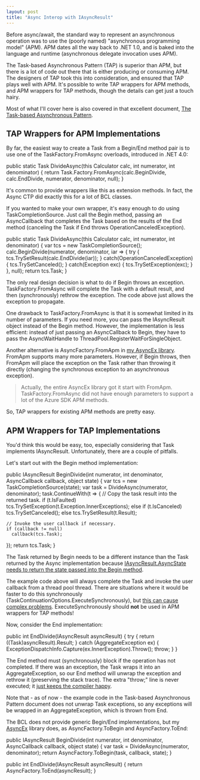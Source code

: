 ```yaml
---
layout: post
title: "Async Interop with IAsyncResult"
---
```

Before async/await, the standard way to represent an asynchronous operation was to use the (poorly named) "asynchronous programming model" (APM). APM dates all the way back to .NET 1.0, and is baked into the language and runtime (asynchronous delegate invocation uses APM).

The Task-based Asynchronous Pattern (TAP) is superior than APM, but there is a lot of code out there that is either producing or consuming APM. The designers of TAP took this into consideration, and ensured that TAP plays well with APM. It's possible to write TAP wrappers for APM methods, and APM wrappers for TAP methods, though the details can get just a touch hairy.

Most of what I'll cover here is also covered in that excellent document, [The Task-based Asynchronous Pattern](http://www.microsoft.com/en-us/download/details.aspx?id=19957).

## TAP Wrappers for APM Implementations

By far, the easiest way to create a Task from a Begin/End method pair is to use one of the TaskFactory.FromAsync overloads, introduced in .NET 4.0:

public static Task<int> DivideAsync(this Calculator calc, int numerator, int denominator)
{
  return Task.Factory.FromAsync(calc.BeginDivide, calc.EndDivide, numerator, denominator, null);
}

It's common to provide wrappers like this as extension methods. In fact, the Async CTP did exactly this for a lot of BCL classes.

If you wanted to make your own wrapper, it's easy enough to do using TaskCompletionSource. Just call the Begin method, passing an AsyncCallback that completes the Task based on the results of the End method (canceling the Task if End throws OperationCanceledException).

public static Task<int> DivideAsync(this Calculator calc, int numerator, int denominator)
{
  var tcs = new TaskCompletionSource<int>();
  calc.BeginDivide(numerator, denominator, iar =>
  {
    try { tcs.TrySetResult(calc.EndDivide(iar)); }
    catch(OperationCanceledException) { tcs.TrySetCanceled(); }
    catch(Exception exc) { tcs.TrySetException(exc); }
  }, null);
  return tcs.Task;
}

The only real design decision is what to do if Begin throws an exception. TaskFactory.FromAsync will complete the Task with a default result, and then (synchronously) rethrow the exception. The code above just allows the exception to propagate.

One drawback to TaskFactory.FromAsync is that it is somewhat limited in its number of parameters. If you need more, you can pass the IAsyncResult object instead of the Begin method. However, the implementation is less efficient: instead of just passing an AsyncCallback to Begin, they have to pass the AsyncWaitHandle to ThreadPool.RegisterWaitForSingleObject.

Another alternative is AsyncFactory.FromApm in [my AsyncEx library](http://nitoasyncex.codeplex.com/). FromApm supports many more parameters. However, if Begin throws, then FromApm will place the exception on the Task rather than throwing it directly (changing the synchronous exception to an asynchronous exception).

> Actually, the entire AsyncEx library got it start with FromApm. TaskFactory.FromAsync did not have enough parameters to support a lot of the Azure SDK APM methods.

So, TAP wrappers for existing APM methods are pretty easy.

## APM Wrappers for TAP Implementations

You'd think this would be easy, too, especially considering that Task implements IAsyncResult. Unfortunately, there are a couple of pitfalls.

Let's start out with the Begin method implementation:

public IAsyncResult BeginDivide(int numerator, int denominator, AsyncCallback callback, object state)
{
  var tcs = new TaskCompletionSource<int>(state);
  var task = DivideAsync(numerator, denominator);
  task.ContinueWith(t =>
  {
    // Copy the task result into the returned task.
    if (t.IsFaulted)
      tcs.TrySetException(t.Exception.InnerExceptions);
    else if (t.IsCanceled)
      tcs.TrySetCanceled();
    else
      tcs.TrySetResult(t.Result);

    // Invoke the user callback if necessary.
    if (callback != null)
      callback(tcs.Task);
  });
  return tcs.Task;
}

The Task returned by Begin needs to be a different instance than the Task returned by the Async implementation because [IAsyncResult.AsyncState needs to return the state passed into the Begin method](http://blogs.msdn.com/b/junfeng/archive/2006/03/28/563627.aspx).

The example code above will always complete the Task and invoke the user callback from a thread pool thread. There are situations where it would be faster to do this synchronously (TaskContinuationOptions.ExecuteSynchronously), but [this can cause complex problems](http://social.msdn.microsoft.com/Forums/en-US/async/thread/9535a4a6-6218-45fe-aa45-79332b9e5b88). ExecuteSynchronously should **not** be used in APM wrappers for TAP methods!

Now, consider the End implementation:

public int EndDivide(IAsyncResult asyncResult)
{
  try
  {
    return ((Task<int>)asyncResult).Result;
  }
  catch (AggregateException ex)
  {
    ExceptionDispatchInfo.Capture(ex.InnerException).Throw();
    throw;
  }
}

The End method must (synchronously) block if the operation has not completed. If there was an exception, the Task wraps it into an AggregateException, so our End method will unwrap the exception and rethrow it (preserving the stack trace). The extra "throw;" line is never executed; it [just keeps the compiler happy](http://connect.microsoft.com/VisualStudio/feedback/details/689516/exceptiondispatchinfo-api-modifications).

Note that - as of now - the example code in the Task-based Asynchronous Pattern document does not unwrap Task exceptions, so any exceptions will be wrapped in an AggregateException, which is thrown from End.

The BCL does not provide generic Begin/End implementations, but my [AsyncEx](http://nitoasyncex.codeplex.com/) library does, as AsyncFactory.ToBegin and AsyncFactory.ToEnd:

public IAsyncResult BeginDivide(int numerator, int denominator, AsyncCallback callback, object state)
{
  var task = DivideAsync(numerator, denominator);
  return AsyncFactory<int>.ToBegin(task, callback, state);
}

public int EndDivide(IAsyncResult asyncResult)
{
  return AsyncFactory<int>.ToEnd(asyncResult);
}

